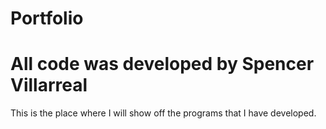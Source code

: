 # Portfolio

# All code was developed by Spencer Villarreal

This is the place where I will show off the programs that I have developed.
